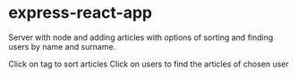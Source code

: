 # express-react-app
Server with node and adding articles with options of sorting and finding users by name and surname.

Click on tag to sort articles 
Click on users to find the articles of chosen user


